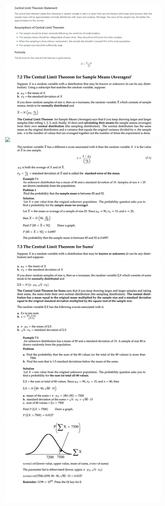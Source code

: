 <img src="images/theory .png"/>
<img src="images/Image 28-05-23 at 3.33 PM.jpeg"/>
<img src="images/Image 28-05-23 at 3.47 PM.jpeg"/>
<img src="images/Image 28-05-23 at 3.34 PM.jpeg"/>
<img src="images/Image 28-05-23 at 3.35 PM (1).jpeg"/>
<img src="images/Image 28-05-23 at 3.35 PM.jpeg"/>
<img src="images/Image 28-05-23 at 3.36 PM.jpeg"/>
<img src="images/Image 28-05-23 at 3.36 PM (1).jpeg"/>

